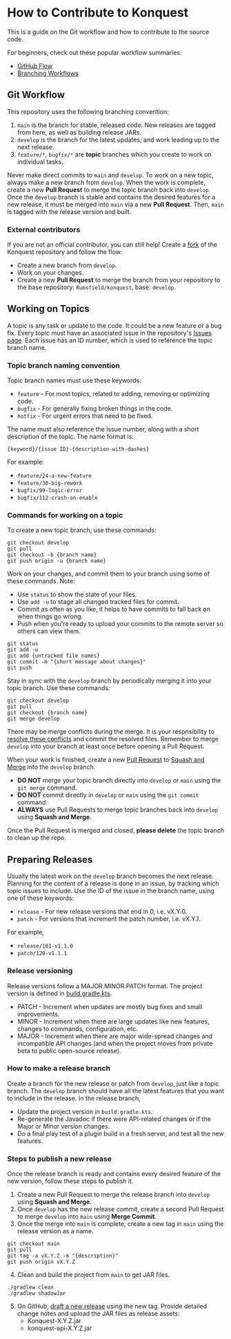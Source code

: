 # How to Contribute to Konquest
This is a guide on the Git workflow and how to contribute to the source code.

For beginners, check out these popular workflow summaries:
* [GitHub Flow](https://docs.github.com/en/get-started/quickstart/github-flow)
* [Branching Workflows](https://git-scm.com/book/en/v2/Git-Branching-Branching-Workflows)

## Git Workflow
This repository uses the following branching convention:
1. `main` is the branch for stable, released code. New releases are tagged from here, as well as building release JARs.
2. `develop` is the branch for the latest updates, and work leading up to the next release.
3. `feature/*`, `bugfix/*` are **topic** branches which you create to work on individual tasks.

Never make direct commits to `main` and `develop`. To work on a new topic, always make a new branch from `develop`.
When the work is complete, create a new **Pull Request** to merge the topic branch back into `develop`.
Once the `develop` branch is stable and contains the desired features for a new release, it must be merged into
`main` via a new **Pull Request**. Then, `main` is tagged with the release version and built.

### External contributors
If you are not an official contributor, you can still help! Create a [fork](https://docs.github.com/en/get-started/quickstart/fork-a-repo)
of the Konquest repository and follow the flow:
* Create a new branch from `develop`.
* Work on your changes.
* Create a new **Pull Request** to merge the branch from your repository to the base repository: `Rumsfield/konquest`, base: `develop`.

## Working on Topics
A topic is any task or update to the code. It could be a new feature or a bug fix.
Every topic must have an associated issue in the repository's [Issues page](https://github.com/Rumsfield/konquest/issues).
Each issue has an ID number, which is used to reference the topic branch name.

### Topic branch naming convention
Topic branch names must use these keywords:
* `feature` - For most topics, related to adding, removing or optimizing code.
* `bugfix` - For generally fixing broken things in the code.
* `hotfix` - For urgent errors that need to be fixed.

The name must also reference the issue number, along with a short description of the topic.
The name format is:
```
{keyword}/{issue ID}-{description-with-dashes}
```
For example:
* `feature/24-a-new-feature`
* `feature/30-big-rework`
* `bugfix/99-logic-error`
* `bugfix/112-crash-on-enable`

### Commands for working on a topic
To create a new topic branch, use these commands:
```
git checkout develop
git pull
git checkout -b {branch name}
git push origin -u {branch name}
```

Work on your changes, and commit them to your branch using some of these commands. Note:
* Use `status` to show the state of your files.
* Use `add -u` to stage all changed tracked files for commit.
* Commit as often as you like, it helps to have commits to fall back on when things go wrong.
* Push when you're ready to upload your commits to the remote server so others can view them.
```
git status
git add -u
git add {untracked file names}
git commit -m "{short message about changes}"
git push
```

Stay in sync with the `develop` branch by periodically merging it into your topic branch.
Use these commands:
```
git checkout develop
git pull
git checkout {branch name}
git merge develop
```
There may be merge conflicts during the merge. It is your respnsibility to [resolve these conflicts](https://docs.github.com/en/pull-requests/collaborating-with-pull-requests/addressing-merge-conflicts/resolving-a-merge-conflict-using-the-command-line)
and commit the resolved files. Remember to merge `develop` into your branch at least once before opening a Pull Request.

When your work is finished, create a new [Pull Request](https://docs.github.com/en/pull-requests/collaborating-with-pull-requests/proposing-changes-to-your-work-with-pull-requests/creating-a-pull-request)
to [Squash and Merge](https://docs.github.com/en/pull-requests/collaborating-with-pull-requests/incorporating-changes-from-a-pull-request/about-pull-request-merges#squash-and-merge-your-commits) 
into the `develop` branch.
* **DO NOT** merge your topic branch directly into `develop` or `main` using the `git merge` command.
* **DO NOT** commit directly in `develop` or `main` using the `git commit` command.
* **ALWAYS** use Pull Requests to merge topic branches back into `develop` using **Squash and Merge**.

Once the Pull Request is merged and closed, **please delete** the topic branch to clean up the repo.

## Preparing Releases
Usually the latest work on the `develop` branch becomes the next release.
Planning for the content of a release is done in an issue, by tracking which topic issues to include.
Use the ID of the issue in the branch name, using one of these keywords:
* `release` - For new release versions that end in 0, i.e. vX.Y.0.
* `patch` - For versions that increment the patch number, i.e. vX.Y.1.

For example,
* `release/101-v1.1.0`
* `patch/120-v1.1.1`

### Release versioning
Release versions follow a MAJOR.MINOR.PATCH format. The project version is defined in [build.gradle.kts](https://github.com/Rumsfield/konquest/blob/main/build.gradle.kts).
* PATCH - Increment when updates are mostly bug fixes and small improvements.
* MINOR - Increment when there are large updates like new features, changes to commands, configuration, etc.
* MAJOR - Increment when there are major wide-spread changes and incompatible API changes (and when the project moves from private beta to public open-source release).

### How to make a release branch
Create a branch for the new release or patch from `develop`, just like a topic branch.
The `develop` branch should have all the latest features that you want to include in the release.
In the release branch, 
* Update the project version in `build.gradle.kts`.
* Re-generate the Javadoc if there were API-related changes or if the Major or Minor version changes.
* Do a final play test of a plugin build in a fresh server, and test all the new features.

### Steps to publish a new release
Once the release branch is ready and contains every desired feature of the new version, follow these steps to publish it.

1. Create a new Pull Request to merge the release branch into `develop` using **Squash and Merge**.
2. Once `develop` has the new release commit, create a second Pull Request to merge `develop` into `main` using **Merge Commit**.
3. Once the merge into `main` is complete, create a new tag in `main` using the release version as a name.
```
git checkout main
git pull
git tag -a vX.Y.Z -m "{description}"
git push origin vX.Y.Z
```
4. Clean and build the project from `main` to get JAR files.
```
./gradlew clean
./gradlew shadowJar
```
5. On GitHub, [draft a new release](https://github.com/Rumsfield/konquest/releases) using the new tag. Provide detailed change notes and upload the JAR files as release assets:
    * Konquest-X.Y.Z.jar
    * konquest-api-X.Y.Z.jar